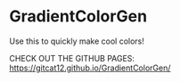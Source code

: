 # GradientColorGen

Use this to quickly make cool colors!

CHECK OUT THE GITHUB PAGES: https://gitcat12.github.io/GradientColorGen/
